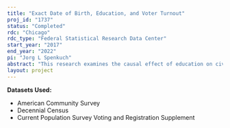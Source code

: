 ```yaml
---
title: "Exact Date of Birth, Education, and Voter Turnout"
proj_id: "1737"
status: "Completed"
rdc: "Chicago"
rdc_type: "Federal Statistical Research Data Center"
start_year: "2017"
end_year: "2022"
pi: "Jorg L Spenkuch"
abstract: "This research examines the causal effect of education on civic participation, as measured by voter turnout. In order to do so, this project implements a fuzzy regression discontinuity design that relies on exact date of birth relative to school entry cutoff dates. Data from the long form of the 2000 Decennial Census and the ACS (2002-2014) contain respondents’ exact date of birth, which allows the researchers to estimate whether individuals born just before the applicable school entry cutoff date in their state of residence are, on average, slightly more educated than those born just after the cutoff. This research will rely on voter registration and turnout data for all fifty states and the District of Columbia to estimate whether individuals born just before the cutoff date are more likely to vote; and by relating population estimates based on the 2010 Decennial Census to counts of registered voters in the user-supplied data, estimate whether there exists a discontinuity in the propensity to register to vote in the first place. Finding a discontinuity around school entry cutoff dates in educational attainment as well as voter turnout and/or registration would be evidence that education exerts a causal effect on civic participation. This research will also utilize the CPS Voting and Registration Supplement (2006-2014). "
layout: project
---
```


**Datasets Used:**

  - American Community Survey 
  - Decennial Census 
  - Current Population Survey Voting and Registration Supplement 

